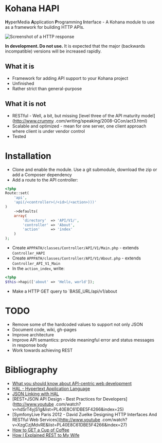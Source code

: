 # Kohana HAPI

**H**yperMedia **A**pplication **P**rogramming **I**nterface - A Kohana module to use as a framework for building HTTP APIs.

![Screenshot of a HTTP response](https://raw.github.com/anroots/kohana-hapi/master/guide/Screenshot-1.png)

**In development. Do not use.** It is expected that the major (backwards incompatible) versions will be increased rapidly.

## What it is

* Framework for adding API support to your Kohana project
* Unfinished
* Rather strict than general-purpose

## What it is not

* RESTful - Well, a bit, but missing [level three of the API maturity model](http://www.crummy
.com/writing/speaking/2008-QCon/act3.html)
* Scalable and optimized - mean for one server, one client approach where client is under vendor control
* Tested

# Installation

* Clone and enable the module. Use a git submodule, download the zip or add a Composer dependency
* Add a route to the API controller:

```php
<?php
Route::set(
	'api',
	'api(/<controller>(/<id>(/<action>)))'
)
	->defaults(
	array(
		'directory'  => 'API/V1/',
		'controller' => 'About',
		'action'     => 'index'
	)
);
```

* Create `APPPATH/classes/Controller/API/V1/Main.php` - extends `Controller_HAPI`
* Create `APPPATH/classes/Controller/API/V1/About.php` - extends `Controller_API_V1_Main`
* In the `action_index`, write:

```php
<?php
$this->hapi(['about' => 'Hello, world']);
```

* Make a HTTP GET query to `BASE_URL/api/v1/about

# TODO

* Remove some of the hardcoded values to support not only JSON
* Document code, wiki, gh-pages
* Improve architecture
* Improve API semantics: provide meaningful error and status messages in response body
* Work towards achieving REST

# Bibliography

* [What you should know about API-centric web development](http://waher.net/archives/1158)
* [HAL - Hypertext Application Language](http://stateless.co/hal_specification.html)
* [JSON Linking with HAL](http://blog.stateless.co/post/13296666138/json-linking-with-hal)
* [REST+JSON API Design - Best Practices for Developers](http://www.youtube
.com/watch?v=hdSrT4yjS1g&list=PL40E8C61DBE5F4266&index=25)
* [SymfonyLive Paris 2012 - David Zuelke Designing HTTP Interfaces And RESTful Web Services](http://www.youtube
.com/watch?v=XzgCzjMdvRE&list=PL40E8C61DBE5F4266&index=27)
* [How to GET a Cup of Coffee](http://www.infoq.com/articles/webber-rest-workflow)
* [How I Explained REST to My Wife](http://tomayko.com/writings/rest-to-my-wife)